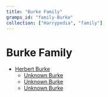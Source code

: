 ```yaml
---
title: "Burke Family"
gramps_id: "family-Burke"
collection: ["Harrypedia", "family"]
---
```


# Burke Family

- [Herbert Burke](/Harrypedia/people/Burke/Herbert/)
  - [Unknown Burke](/Harrypedia/people/Burke/I0043/)
  - [Unknown Burke](/Harrypedia/people/Burke/I0044/)
  - [Unknown Burke](/Harrypedia/people/Burke/I0045/)
